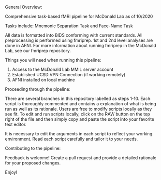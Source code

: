 General Overview:

Comprehensive task-based fMRI pipeline for McDonald Lab as of 10/2020

Tasks include: Mnemonic Separation Task and Face-Name Task

All data is formatted into BIDS conforming with current standards. All preprocessing is performed using fmriprep. 1st and 2nd level analyses are done in AFNI. For more information about running fmriprep in the McDonald Lab, see our fmriprep repository.

Things you will need when running this pipeline:

  1) Access to the McDonald Lab MMIL server account
  2) Established UCSD VPN Connection (if working remotely)
  3) AFNI installed on local machine
  
Proceeding through the pipeline:

There are several branches in this repository labelled as steps 1-10. Each script is thoroughly commented and contains a explanation of what is being run as well as its rationale. Users are free to modify scripts locally as they see fit. To edit and run scripts locally, click on the RAW button on the top right of the file and then simply copy and paste the script into your favorite text editor.

It is necessary to edit the arguments in each script to reflect your working environment. Read each script carefully and tailor it to your needs.

Contributing to the pipeline: 

Feedback is welcome! Create a pull request and provide a detailed rationale for your proposed changes. 


Enjoy!
